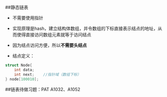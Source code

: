 ##静态链表

* 不需要使用指针

* 实现原理是hash，建立结构体数组，并令数组的下标直接表示结点的地址，从而使得直接访问数组元素就等于访问结点

* 因为结点访问方便，所以**不需要头结点**

* 结点定义：

```C++
struct Node{
	int data;
	int next;    //指针域（数组下标） 
} node[100010]; 
```

##链表待做习题：PAT A1032、A1052